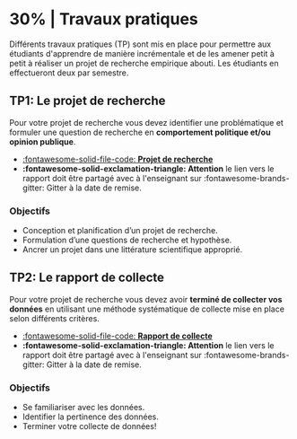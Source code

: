# 30% | Travaux pratiques

Différents travaux pratiques (TP) sont mis en place pour permettre aux étudiants d'apprendre de manière incrémentale et de les amener petit à petit à réaliser un projet de recherche empirique abouti. Les étudiants en effectueront deux par semestre.


## TP1: Le projet de recherche

Pour votre projet de recherche vous devez identifier une problématique et formuler une question de recherche en **comportement politique et/ou opinion publique**.

- [:fontawesome-solid-file-code: **Projet de recherche**](https://colab.research.google.com/github/mickaeltemporao/mdss-materials/blob/main/projet-de-recherche.ipynb)
- **:fontawesome-solid-exclamation-triangle: Attention** le lien vers le rapport doit être partagé avec à l'enseignant sur :fontawesome-brands-gitter: Gitter à la date de remise.

### Objectifs
- Conception et planification d’un projet de recherche.
- Formulation d’une questions de recherche et hypothèse.
- Ancrer un projet dans une littérature scientifique approprié.


## TP2: Le rapport de collecte

Pour votre projet de recherche vous devez avoir **terminé de collecter vos données** en utilisant une méthode systématique de collecte mise en place selon différents critères.


- [:fontawesome-solid-file-code: **Rapport de collecte**](https://colab.research.google.com/github/mickaeltemporao/mdss-materials/blob/main/rapport-de-collecte.ipynb)
- **:fontawesome-solid-exclamation-triangle: Attention** le lien vers le rapport doit être partagé avec à l'enseignant sur :fontawesome-brands-gitter: Gitter à la date de remise.

### Objectifs
- Se familiariser avec les données.
- Identifier la pertinence des données.
- Terminer votre collecte de données!

